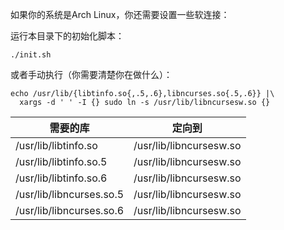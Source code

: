 如果你的系统是Arch Linux，你还需要设置一些软连接：

运行本目录下的初始化脚本：

```shell
./init.sh
```

或者手动执行（你需要清楚你在做什么）：

```shell
echo /usr/lib/{libtinfo.so{,.5,.6},libncurses.so{.5,.6}} |\
  xargs -d ' ' -I {} sudo ln -s /usr/lib/libncursesw.so {}
```

| 需要的库 | 定向到 |
| --- | --- |
| /usr/lib/libtinfo.so | /usr/lib/libncursesw.so |
| /usr/lib/libtinfo.so.5 | /usr/lib/libncursesw.so |
| /usr/lib/libtinfo.so.6 | /usr/lib/libncursesw.so |
| /usr/lib/libncurses.so.5 | /usr/lib/libncursesw.so |
| /usr/lib/libncurses.so.6 | /usr/lib/libncursesw.so |

